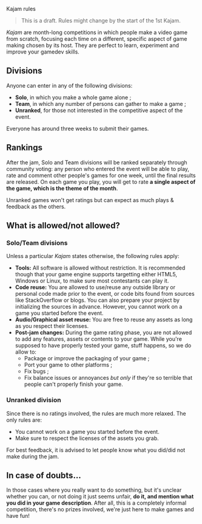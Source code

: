 Kajam rules

> This is a draft. Rules might change by the start of the 1st Kajam.

*Kajam* are month-long competitions in which people make a video game from scratch, focusing each time on a different, specific aspect of game making chosen by its host. They are perfect to learn, experiment and improve your gamedev skills.

## Divisions

Anyone can enter in any of the following divisions:

* **Solo**, in which you make a whole game alone ;
* **Team**, in which any number of persons can gather to make a game ;
* **Unranked**, for those not interested in the competitive aspect of the event.

Everyone has around three weeks to submit their games.

## Rankings

After the jam, Solo and Team divisions will be ranked separately through community voting: any person who entered the event will be able to play, rate and comment other people's games for one week, until the final results are released. On each game you play, you will get to rate **a single aspect of the game, which is the theme of the month**.

Unranked games won't get ratings but can expect as much plays & feedback as the others.

## What is allowed/not allowed?

### Solo/Team divisions

Unless a particular *Kajam* states otherwise, the following rules apply:

* **Tools:** All software is allowed without restriction. It is recommended though that your game engine supports targetting either HTML5, Windows or Linux, to make sure most contestants can play it.
* **Code reuse:** You are allowed to use/reuse any outside library or personal code made prior to the event, or code bits found from sources like StackOverflow or blogs. You can also prepare your project by initializing the sources in advance. However, you cannot work on a game you started before the event.
* **Audio/Graphical asset reuse:** You are free to reuse any assets as long as you respect their licenses.
* **Post-jam changes:** During the game rating phase, you are not allowed to add any features, assets or contents to your game. While you're supposed to have properly tested your game, stuff happens, so we do allow to:
    * Package or improve the packaging of your game ;
    * Port your game to other platforms ;
    * Fix bugs ;
    * Fix balance issues or annoyances *but only* if they're so terrible that people can't properly finish your game.

### Unranked division

Since there is no ratings involved, the rules are much more relaxed. The only rules are:

* You cannot work on a game you started before the event.
* Make sure to respect the licenses of the assets you grab.

For best feedback, it is advised to let people know what you did/did not make during the jam.

## In case of doubts...

In those cases where you really want to do something, but it's unclear whether you can, or not doing it just seems unfair, **do it, and mention what you did in your game description**. After all, this is a completely informal competition, there's no prizes involved, we're just here to make games and have fun!
